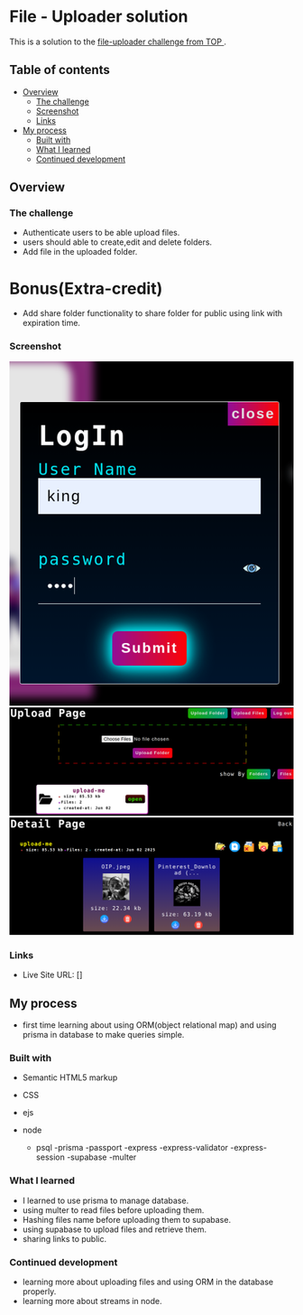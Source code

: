 # File - Uploader solution

This is a solution to the [file-uploader challenge from TOP ](https://www.theodinproject.com/lessons/nodejs-file-uploader).

## Table of contents

- [Overview](#overview)
  - [The challenge](#the-challenge)
  - [Screenshot](#screenshot)
  - [Links](#links)
- [My process](#my-process)
  - [Built with](#built-with)
  - [What I learned](#what-i-learned)
  - [Continued development](#continued-development)

## Overview

### The challenge

- Authenticate users to be able upload files.
- users should able to create,edit and delete folders.
- Add file in the uploaded folder.

# Bonus(Extra-credit)

- Add share folder functionality to share folder for public using link with expiration time.

### Screenshot

![log-in-form](./public/screenshot/log-in-form.png)
![upload-page](./public/screenshot/upload-page.png)
![folder-detail-page](./public/screenshot/detail-page.png)

### Links

- Live Site URL: []

## My process

- first time learning about using ORM(object relational map) and using prisma in database to make queries simple.

### Built with

- Semantic HTML5 markup
- CSS
- ejs

- node
  - psql
    -prisma
    -passport
    -express
    -express-validator
    -express-session
    -supabase
    -multer

### What I learned

- I learned to use prisma to manage database.
- using multer to read files before uploading them.
- Hashing files name before uploading them to supabase.
- using supabase to upload files and retrieve them.
- sharing links to public.

### Continued development

- learning more about uploading files and using ORM in the database properly.
- learning more about streams in node.
